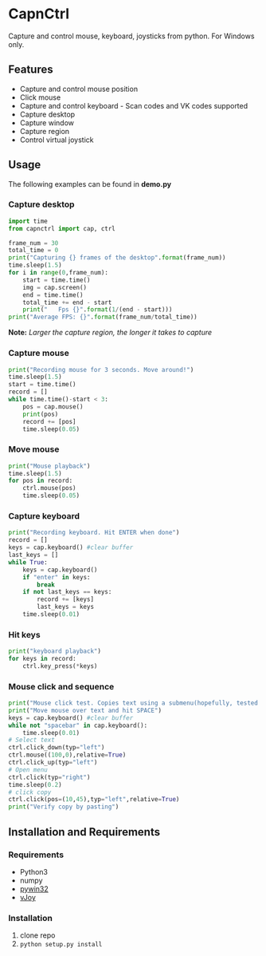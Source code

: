 # CapnCtrl
Capture and control  mouse, keyboard, joysticks from python. For Windows only.

## Features
- Capture and control mouse position
- Click mouse
- Capture and control keyboard - Scan codes and VK codes supported
- Capture desktop
- Capture window
- Capture region
- Control virtual joystick

## Usage
The following examples can be found in **demo.py**
### Capture desktop
```python
import time
from capnctrl import cap, ctrl

frame_num = 30
total_time = 0
print("Capturing {} frames of the desktop".format(frame_num))
time.sleep(1.5)
for i in range(0,frame_num):
    start = time.time()
    img = cap.screen()
    end = time.time()
    total_time += end - start
    print("   Fps {}".format(1/(end - start)))
print("Average FPS: {}".format(frame_num/total_time))
```
**Note:** *Larger the capture region, the longer it takes to capture*
### Capture mouse
```python
print("Recording mouse for 3 seconds. Move around!")
time.sleep(1.5)
start = time.time()
record = []
while time.time()-start < 3:
    pos = cap.mouse()
    print(pos)
    record += [pos]
    time.sleep(0.05)
```
### Move mouse
```python
print("Mouse playback")
time.sleep(1.5)
for pos in record:
    ctrl.mouse(pos)
    time.sleep(0.05)
```
### Capture keyboard
```python
print("Recording keyboard. Hit ENTER when done")
record = []
keys = cap.keyboard() #clear buffer
last_keys = []
while True:
    keys = cap.keyboard()
    if "enter" in keys:
        break
    if not last_keys == keys:
        record += [keys]
        last_keys = keys
    time.sleep(0.01)
```
### Hit keys
```python
print("keyboard playback")
for keys in record:
    ctrl.key_press(*keys)
```
### Mouse click and sequence
```python
print("Mouse click test. Copies text using a submenu(hopefully, tested in mingw)")
print("Move mouse over text and hit SPACE")
keys = cap.keyboard() #clear buffer
while not "spacebar" in cap.keyboard():
    time.sleep(0.01)
# Select text
ctrl.click_down(typ="left")
ctrl.mouse((100,0),relative=True)
ctrl.click_up(typ="left")
# Open menu
ctrl.click(typ="right")
time.sleep(0.2)
# click copy
ctrl.click(pos=(10,45),typ="left",relative=True)
print("Verify copy by pasting")
```

## Installation and Requirements
### Requirements
- Python3
- numpy
- [pywin32](https://sourceforge.net/projects/pywin32/files/pywin32/Build%20221/)
- [vJoy](http://vjoystick.sourceforge.net/site/index.php/download-a-install/download)

### Installation
1. clone repo
2. `python setup.py install`
